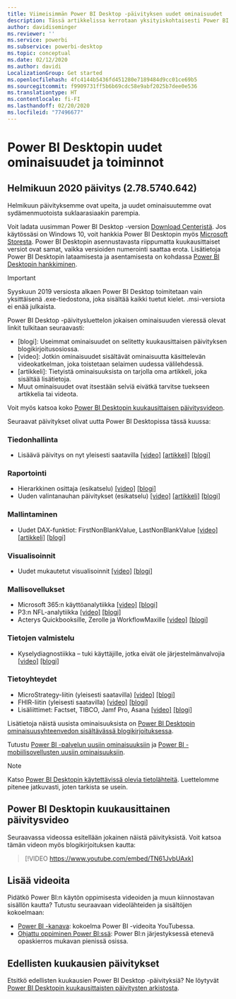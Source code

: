 ```yaml
---
title: Viimeisimmän Power BI Desktop -päivityksen uudet ominaisuudet
description: Tässä artikkelissa kerrotaan yksityiskohtaisesti Power BI Desktopin uusimmasta kuukausittaisesta päivityksestä.
author: davidiseminger
ms.reviewer: ''
ms.service: powerbi
ms.subservice: powerbi-desktop
ms.topic: conceptual
ms.date: 02/12/2020
ms.author: davidi
LocalizationGroup: Get started
ms.openlocfilehash: 4fc4144b5436fd451280e7189484d9cc01ce69b5
ms.sourcegitcommit: f9909731ff5b6b69cdc58e9abf2025b7dee0e536
ms.translationtype: HT
ms.contentlocale: fi-FI
ms.lasthandoff: 02/20/2020
ms.locfileid: "77496677"
---
```

# <a name="whats-new-in-power-bi-desktop"></a>Power BI Desktopin uudet ominaisuudet ja toiminnot

## <a name="february-2020-update-2785740642"></a>Helmikuun 2020 päivitys (2.78.5740.642)

Helmikuun päivityksemme ovat upeita, ja uudet ominaisuutemme ovat sydämenmuotoista suklaarasiaakin parempia. 

Voit ladata uusimman Power BI Desktop -version [Download Centeristä](https://www.microsoft.com/download/details.aspx?id=58494). Jos käytössäsi on Windows 10, voit hankkia Power BI Desktopin myös [Microsoft Storesta](https://aka.ms/pbidesktopstore). Power BI Desktopin asennustavasta riippumatta kuukausittaiset versiot ovat samat, vaikka versioiden numerointi saattaa erota. Lisätietoja Power BI Desktopin lataamisesta ja asentamisesta on kohdassa [Power BI Desktopin hankkiminen](desktop-get-the-desktop.md). 

> [!IMPORTANT]
> Syyskuun 2019 versiosta alkaen Power BI Desktop toimitetaan vain yksittäisenä .exe-tiedostona, joka sisältää kaikki tuetut kielet. .msi-versiota ei enää julkaista.


Power BI Desktop -päivitysluettelon jokaisen ominaisuuden vieressä olevat linkit tulkitaan seuraavasti:

* \[blogi\]: Useimmat ominaisuudet on selitetty kuukausittaisen päivityksen blogikirjoitusosiossa.
* \[video\]: Jotkin ominaisuudet sisältävät ominaisuutta käsittelevän videokatkelman, joka toistetaan selaimen uudessa välilehdessä.
* \[artikkeli\]: Tietyistä ominaisuuksista on tarjolla oma artikkeli, joka sisältää lisätietoja.
* Muut ominaisuudet ovat itsestään selviä eivätkä tarvitse tuekseen artikkelia tai videota.

Voit myös katsoa koko [Power BI Desktopin kuukausittaisen päivitysvideon](#power-bi-desktop-monthly-update-video).

Seuraavat päivitykset olivat uutta Power BI Desktopissa tässä kuussa:

### <a name="data-management"></a>Tiedonhallinta
* Lisäävä päivitys on nyt yleisesti saatavilla [[video]](https://youtu.be/TN61JvbUAxk?t=16)  [[artikkeli]](service-premium-incremental-refresh.md)  [[blogi]](https://powerbi.microsoft.com/blog/power-bi-desktop-february-2020-feature-summary/#_Incremental_refresh) 

### <a name="reporting"></a>Raportointi
* Hierarkkinen osittaja (esikatselu) [[video]](https://youtu.be/TN61JvbUAxk?t=207)  [[blogi]](https://powerbi.microsoft.com/blog/power-bi-desktop-february-2020-feature-summary/#_Hierarchical_slicer) 
* Uuden valintanauhan päivitykset (esikatselu) [[video]](https://youtu.be/TN61JvbUAxk?t=424)  [[artikkeli]](desktop-ribbon.md)  [[blogi]](https://powerbi.microsoft.com/blog/power-bi-desktop-february-2020-feature-summary/#_Ribbon) 


### <a name="modeling"></a>Mallintaminen
* Uudet DAX-funktiot: FirstNonBlankValue, LastNonBlankValue [[video]](https://youtu.be/TN61JvbUAxk?t=716)  [[artikkeli]](https://docs.microsoft.com/dax/firstnonblankvalue-function-dax)   [[blogi]](https://powerbi.microsoft.com/blog/power-bi-desktop-february-2020-feature-summary/#_New_DAX_Functions) 

### <a name="visuals"></a>Visualisoinnit
* Uudet mukautetut visualisoinnit [[video]](https://youtu.be/TN61JvbUAxk?t=835)  [[blogi]](https://powerbi.microsoft.com/blog/power-bi-desktop-february-2020-feature-summary/#_Visualizations) 


### <a name="template-apps"></a>Mallisovellukset
* Microsoft 365:n käyttöanalytiikka [[video]](https://youtu.be/TN61JvbUAxk?t=910)  [[blogi]](https://powerbi.microsoft.com/blog/power-bi-desktop-february-2020-feature-summary/#_Microsoft_365_usage) 
* P3:n NFL-analytiikka  [[video]](https://youtu.be/TN61JvbUAxk?t=928)  [[blogi]](https://powerbi.microsoft.com/blog/power-bi-desktop-february-2020-feature-summary/#_NFL)
* Acterys Quickbooksille, Zerolle ja WorkflowMaxille  [[video]](https://youtu.be/TN61JvbUAxk?t=932)  [[blogi]](https://powerbi.microsoft.com/blog/power-bi-desktop-february-2020-feature-summary/#_Acterys) 


### <a name="data-preparation"></a>Tietojen valmistelu
* Kyselydiagnostiikka – tuki käyttäjille, jotka eivät ole järjestelmänvalvojia [[video]](https://youtu.be/TN61JvbUAxk?t=938)  [[blogi]](https://powerbi.microsoft.com/blog/power-bi-desktop-february-2020-feature-summary/#_non_admin_support) 


### <a name="data-connectivity"></a>Tietoyhteydet
* MicroStrategy-liitin (yleisesti saatavilla) [[video]](https://youtu.be/TN61JvbUAxk?t=962)  [[blogi]](https://powerbi.microsoft.com/blog/power-bi-desktop-february-2020-feature-summary/#_MicroStrategy_connector) 
* FHIR-liitin (yleisesti saatavilla) [[video]](https://youtu.be/TN61JvbUAxk?t=962)  [[blogi]](https://powerbi.microsoft.com/blog/power-bi-desktop-february-2020-feature-summary/#_FHIR) 
* Lisäliittimet: Factset, TIBCO, Jamf Pro, Asana [[video]](https://youtu.be/TN61JvbUAxk?t=978)  [[blogi]](https://powerbi.microsoft.com/blog/power-bi-desktop-february-2020-feature-summary/#_Factset_connector) 



Lisätietoja näistä uusista ominaisuuksista on [Power BI Desktopin ominaisuusyhteenvedon sisältävässä blogikirjoituksessa](https://powerbi.microsoft.com/blog/power-bi-desktop-february-2020-feature-summary/).

Tutustu [Power BI -palvelun uusiin ominaisuuksiin](service-whats-new.md) ja [Power BI -mobiilisovellusten uusiin ominaisuuksiin](consumer/mobile/mobile-whats-new-in-the-mobile-apps.md).

> [!NOTE]
> Katso [Power BI Desktopin käytettävissä olevia tietolähteitä](desktop-data-sources.md). Luettelomme pitenee jatkuvasti, joten tarkista se usein.


## <a name="power-bi-desktop-monthly-update-video"></a>Power BI Desktopin kuukausittainen päivitysvideo
Seuraavassa videossa esitellään jokainen näistä päivityksistä. Voit katsoa tämän videon myös blogikirjoituksen kautta:

> [!VIDEO https://www.youtube.com/embed/TN61JvbUAxk]



## <a name="more-videos"></a>Lisää videoita

Pidätkö Power BI:n käytön oppimisesta videoiden ja muun kiinnostavan sisällön kautta? Tutustu seuraavaan videolähteiden ja sisältöjen kokoelmaan:

-   [Power BI -kanava](https://www.youtube.com/user/mspowerbi): kokoelma Power BI -videoita YouTubessa.
-   [Ohjattu oppiminen Power BI:ssä](https://powerbi.microsoft.com/guided-learning/): Power BI:n järjestyksessä etenevä opaskierros mukavan pienissä osissa.

## <a name="updates-for-previous-months"></a>Edellisten kuukausien päivitykset

Etsitkö edellisten kuukausien Power BI Desktop -päivityksiä? Ne löytyvät [Power BI Desktopin kuukausittaisten päivitysten arkistosta](desktop-latest-update-archive.md).
